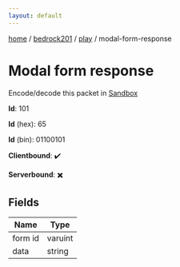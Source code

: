```yaml
---
layout: default
---
```


[home](/)  /  [bedrock201](/protocol/bedrock201)  /  [play](/protocol/bedrock201/play)  /  modal-form-response

# Modal form response

Encode/decode this packet in [Sandbox](../../../sandbox/bedrock201#play.modal_form_response)

**Id**: 101

**Id** (hex): 65

**Id** (bin): 01100101

**Clientbound**: ✔️

**Serverbound**: ✖️

## Fields

Name | Type
---|---
form id | varuint
data | string
